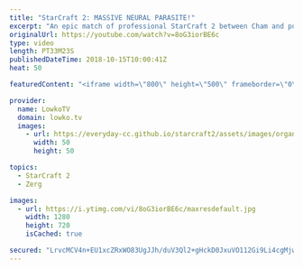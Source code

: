 ```yaml
---
title: "StarCraft 2: MASSIVE NEURAL PARASITE!"
excerpt: "An epic match of professional StarCraft 2 between Cham and puCK. Subscribe for more videos: http://lowko.tv/youtube Drone rush vs Drone rush: https://goo.gl/GsDVVk  This match is very back-and-forth where both the Protoss and Zerg get ahead at different moments with an extremely juicy Neural Parasite"
originalUrl: https://youtube.com/watch?v=8oG3iorBE6c
type: video
length: PT33M23S
publishedDateTime: 2018-10-15T10:00:41Z
heat: 50

featuredContent: "<iframe width=\"800\" height=\"500\" frameborder=\"0\" src=\"https://www.youtube.com/embed/8oG3iorBE6c\" allow=\"accelerometer; autoplay; encrypted-media; gyroscope; picture-in-picture\" allowfullscreen></iframe>"

provider:
  name: LowkoTV
  domain: lowko.tv
  images:
    - url: https://everyday-cc.github.io/starcraft2/assets/images/organizations/lowko.tv-50x50.jpg
      width: 50
      height: 50

topics:
  - StarCraft 2
  - Zerg

images:
  - url: https://i.ytimg.com/vi/8oG3iorBE6c/maxresdefault.jpg
    width: 1280
    height: 720
    isCached: true

secured: "LrvcMCV4n+EU1xcZRxWO83UgJJh/duV3Ql2+gHckD0JxuVO112Gi9Li4cgMjwdKWQgpXe4dhDUc5fGRU7OHEMJNivcD8fhaXwbyYNMrwABVkiD3T4OcIXUD+jC2znXFooxA4S3SSGkd4n17Ha7ZFL/HoDR9PWDkFalD81InR3N7QW97sj035/reffz+UILfWFZtgOB7YpP+Lm4/9Lov84JBD0Pah0PCG44iOqQ0Ne3lKwuJ+G51DUvhlT/8mugeVZ6l80HaLoby8TV5NXRIoEFg1YbAFpdhjPmGbZFgz30Eqm3w8I4M741Ql3i89uGLPkjywL2lU/K2LJ08il0XgO6JnNUCxH6GC91+5x2vFfF1sr6nytIrmeygoA0ddocr3wS9k5kOZxgVl66y/O95uIsBZCmetjIo1UFxcsWa0wj2TzdqA8y5gR2MBefLOgPE4;cgudPHyahxRy8JOmJyY5zg=="
---
```


